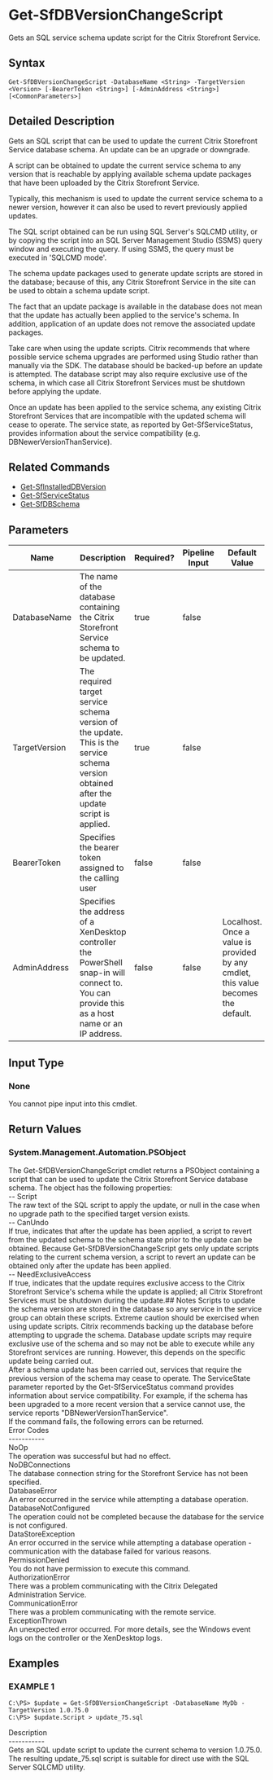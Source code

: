 ﻿# Get-SfDBVersionChangeScript

   Gets an SQL service schema update script for the Citrix Storefront Service.

## Syntax
```
Get-SfDBVersionChangeScript -DatabaseName <String> -TargetVersion <Version> [-BearerToken <String>] [-AdminAddress <String>] [<CommonParameters>]
```

## Detailed Description
   Gets an SQL script that can be used to update the current Citrix Storefront Service database schema. An update can be an upgrade or downgrade.

A script can be obtained to update the current service schema to any version that is reachable by applying available schema update packages that have been uploaded by the Citrix Storefront Service.

Typically, this mechanism is used to update the current service schema to a newer version, however it can also be used to revert previously applied updates.

The SQL script obtained can be run using SQL Server's SQLCMD utility, or by copying the script into an SQL Server Management Studio (SSMS) query window and executing the query. If using SSMS, the query must be executed in 'SQLCMD mode'.

The schema update packages used to generate update scripts are stored in the database; because of this, any Citrix Storefront Service in the site can be used to obtain a schema update script.

The fact that an update package is available in the database does not mean that the update has actually been applied to the service's schema. In addition, application of an update does not remove the associated update packages.

Take care when using the update scripts. Citrix recommends that where possible service schema upgrades are performed using Studio rather than manually via the SDK. The database should be backed-up before an update is attempted. The database script may also require exclusive use of the schema, in which case all Citrix Storefront Services must be shutdown before applying the update.

Once an update has been applied to the service schema, any existing Citrix Storefront Services that are incompatible with the updated schema will cease to operate. The service state, as reported by Get-SfServiceStatus, provides information about the service compatibility (e.g. DBNewerVersionThanService).

## Related Commands
  * [Get-SfInstalledDBVersion](Get-SfInstalledDBVersion.html)
  * [Get-SfServiceStatus](Get-SfServiceStatus.html)
  * [Get-SfDBSchema](Get-SfDBSchema.html)
## Parameters

| Name   | Description | Required? | Pipeline Input | Default Value |
| --- | --- | --- | --- | --- |
| DatabaseName | The name of the database containing the Citrix Storefront Service schema to be updated. | true | false |  |
| TargetVersion | The required target service schema version of the update. This is the service schema version obtained after the update script is applied. | true | false |  |
| BearerToken | Specifies the bearer token assigned to the calling user | false | false |  |
| AdminAddress | Specifies the address of a XenDesktop controller the PowerShell snap-in will connect to. You can provide this as a host name or an IP address. | false | false | Localhost. Once a value is provided by any cmdlet, this value becomes the default. |

## Input Type
### None
   You cannot pipe input into this cmdlet.
## Return Values
### System.Management.Automation.PSObject
   The Get-SfDBVersionChangeScript cmdlet returns a PSObject containing a script that can be used to update the Citrix Storefront Service database schema. The object has the following properties:<br>-- Script<br>The raw text of the SQL script to apply the update, or null in the case when no upgrade path to the specified target version exists.<br>-- CanUndo<br>If true, indicates that after the update has been applied, a script to revert from the updated schema to the schema state prior to the update can be obtained. Because Get-SfDBVersionChangeScript gets only update scripts relating to the current schema version, a script to revert an update can be obtained only after the update has been applied.<br>-- NeedExclusiveAccess<br>If true, indicates that the update requires exclusive access to the Citrix Storefront Service's schema while the update is applied; all Citrix Storefront Services must be shutdown during the update.## Notes
   Scripts to update the schema version are stored in the database so any service in the service group can obtain these scripts. Extreme caution should be exercised when using update scripts. Citrix recommends backing up the database before attempting to upgrade the schema.  Database update scripts may require exclusive use of the schema and so may not be able to execute while any Storefront services are running.  However, this depends on the specific update being carried out.<br>    After a schema update has been carried out, services that require the previous version of the schema may cease to operate.  The ServiceState parameter reported by the Get-SfServiceStatus command provides information about service compatibility.  For example, if the schema has been upgraded to a more recent version that a service cannot use, the service reports "DBNewerVersionThanService".<br>    If the command fails, the following errors can be returned.<br>    Error Codes<br>    -----------<br>    NoOp<br>        The operation was successful but had no effect.<br>    NoDBConnections<br>        The database connection string for the Storefront Service has not been specified.<br>    DatabaseError<br>        An error occurred in the service while attempting a database operation.<br>    DatabaseNotConfigured<br>        The operation could not be completed because the database for the service is not configured.<br>    DataStoreException<br>        An error occurred in the service while attempting a database operation - communication with the database failed for various reasons.<br>    PermissionDenied<br>        You do not have permission to execute this command.<br>    AuthorizationError<br>        There was a problem communicating with the Citrix Delegated Administration Service.<br>    CommunicationError<br>        There was a problem communicating with the remote service.<br>    ExceptionThrown<br>        An unexpected error occurred.  For more details, see the Windows event logs on the controller or the XenDesktop logs.
## Examples

### EXAMPLE 1
```
C:\PS> $update = Get-SfDBVersionChangeScript -DatabaseName MyDb -TargetVersion 1.0.75.0
C:\PS> $update.Script > update_75.sql
```
   Description<br>-----------<br>Gets an SQL update script to update the current schema to version 1.0.75.0. The resulting update_75.sql script is suitable for direct use with the SQL Server SQLCMD utility.
